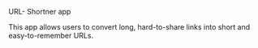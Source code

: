 URL- Shortner app

This app allows users to convert long, hard-to-share links into short and easy-to-remember URLs.
